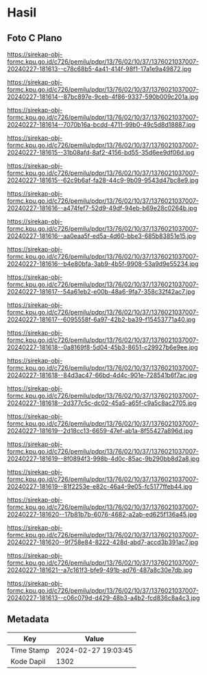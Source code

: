# Hasil

## Foto C Plano

https://sirekap-obj-formc.kpu.go.id/c726/pemilu/pdpr/13/76/02/10/37/1376021037007-20240227-181613--c78c68b5-4a41-414f-98f1-17a1e9a49872.jpg

https://sirekap-obj-formc.kpu.go.id/c726/pemilu/pdpr/13/76/02/10/37/1376021037007-20240227-181614--87bc897e-9ceb-4f86-9337-590b009c201a.jpg

https://sirekap-obj-formc.kpu.go.id/c726/pemilu/pdpr/13/76/02/10/37/1376021037007-20240227-181614--7070b16a-bcdd-4711-99b0-49c5d8d18887.jpg

https://sirekap-obj-formc.kpu.go.id/c726/pemilu/pdpr/13/76/02/10/37/1376021037007-20240227-181615--31b08afd-8af2-4156-bd55-35d6ee9df06d.jpg

https://sirekap-obj-formc.kpu.go.id/c726/pemilu/pdpr/13/76/02/10/37/1376021037007-20240227-181615--62c9b6af-fa28-44c9-9b09-9543d47bc8e9.jpg

https://sirekap-obj-formc.kpu.go.id/c726/pemilu/pdpr/13/76/02/10/37/1376021037007-20240227-181616--a474fef7-52d9-49df-94eb-b69e28c0264b.jpg

https://sirekap-obj-formc.kpu.go.id/c726/pemilu/pdpr/13/76/02/10/37/1376021037007-20240227-181616--aa0eaa5f-ed5a-4d60-bbe3-685b83851e15.jpg

https://sirekap-obj-formc.kpu.go.id/c726/pemilu/pdpr/13/76/02/10/37/1376021037007-20240227-181616--b4e80bfa-3ab9-4b5f-9908-53a9d9e55234.jpg

https://sirekap-obj-formc.kpu.go.id/c726/pemilu/pdpr/13/76/02/10/37/1376021037007-20240227-181617--54a61eb2-e00b-48a6-9fa7-358c32f42ac7.jpg

https://sirekap-obj-formc.kpu.go.id/c726/pemilu/pdpr/13/76/02/10/37/1376021037007-20240227-181617--6095558f-6a97-42b2-ba39-f15453771a40.jpg

https://sirekap-obj-formc.kpu.go.id/c726/pemilu/pdpr/13/76/02/10/37/1376021037007-20240227-181618--0a8169f8-5d04-45b3-8651-c29927b6e9ee.jpg

https://sirekap-obj-formc.kpu.go.id/c726/pemilu/pdpr/13/76/02/10/37/1376021037007-20240227-181618--84d3ac47-66bd-4d4c-901e-728541b6f7ac.jpg

https://sirekap-obj-formc.kpu.go.id/c726/pemilu/pdpr/13/76/02/10/37/1376021037007-20240227-181618--2d377c5c-dc02-45a5-a65f-c9a5c8ac2705.jpg

https://sirekap-obj-formc.kpu.go.id/c726/pemilu/pdpr/13/76/02/10/37/1376021037007-20240227-181619--2d18cc13-6659-47ef-ab1a-8f55427a896d.jpg

https://sirekap-obj-formc.kpu.go.id/c726/pemilu/pdpr/13/76/02/10/37/1376021037007-20240227-181619--8f0894f3-998b-4d0c-85ac-9b290bb8d2a8.jpg

https://sirekap-obj-formc.kpu.go.id/c726/pemilu/pdpr/13/76/02/10/37/1376021037007-20240227-181619--81f2253e-e82c-46a4-9e05-fc5177ffeb44.jpg

https://sirekap-obj-formc.kpu.go.id/c726/pemilu/pdpr/13/76/02/10/37/1376021037007-20240227-181620--17b81b7b-6076-4682-a2ab-ed625f136a45.jpg

https://sirekap-obj-formc.kpu.go.id/c726/pemilu/pdpr/13/76/02/10/37/1376021037007-20240227-181620--9f758e84-8222-428d-abd7-accd3b391ac7.jpg

https://sirekap-obj-formc.kpu.go.id/c726/pemilu/pdpr/13/76/02/10/37/1376021037007-20240227-181621--a7c161f3-bfe9-491b-ad76-487a8c30e7db.jpg

https://sirekap-obj-formc.kpu.go.id/c726/pemilu/pdpr/13/76/02/10/37/1376021037007-20240227-181613--c06c079d-d429-48b3-a4b2-fcd836c8a4c3.jpg


## Metadata

| Key        | Value               |
| ---------- | ------------------- |
| Time Stamp | 2024-02-27 19:03:45 |
| Kode Dapil | 1302                |



